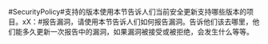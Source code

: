 #SecurityPolicy#支持的版本使用本节告诉人们当前安全更新支持哪些版本的项目。xX：#报告漏洞，请使用本节告诉人们如何报告漏洞。告诉他们该去哪里，他们能多久更新一次报告中的漏洞，如果漏洞被接受或被拒绝，会发生什么等等。

